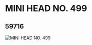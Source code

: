# MINI HEAD NO. 499
## 59716
![MINI HEAD NO. 499](https://lc-www-live-s.legocdn.com/media/bricks/5/2/4506998.jpg)